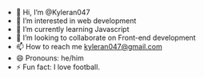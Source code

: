 - 👋 Hi, I’m @Kyleran047
- 👀 I’m interested in web development
- 🌱 I’m currently learning Javascript
- 💞️ I’m looking to collaborate on Front-end development
- 📫 How to reach me kyleran047@gmail.com
- 😄 Pronouns: he/him
- ⚡ Fun fact: I love football.

<!---
Kyleran047/Kyleran047 is a ✨ special ✨ repository because its `README.md` (this file) appears on your GitHub profile.
You can click the Preview link to take a look at your changes.
--->
